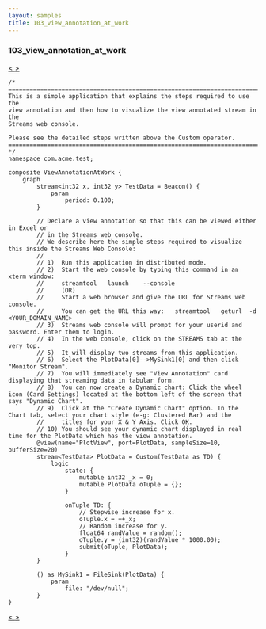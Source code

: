 ```yaml
---
layout: samples
title: 103_view_annotation_at_work
---
```


### 103_view_annotation_at_work

<div class="sampleNav"><a class="button" href="/streamsx.documentation/samples/spl-for-beginner/099_consistent_region_java_10_com_acme_test_ConsistentRegion10_spl/"> < </a><a class="button" href="/streamsx.documentation/samples/spl-for-beginner/901_cat_example_NumberedCat_spl/"> > </a>
</div>

~~~~~~
/*
==================================================================================
This is a simple application that explains the steps required to use the
view annotation and then how to visualize the view annotated stream in the
Streams web console.

Please see the detailed steps written above the Custom operator. 
==================================================================================
*/
namespace com.acme.test;

composite ViewAnnotationAtWork {
	graph
		stream<int32 x, int32 y> TestData = Beacon() {
			param
				period: 0.100;
		}
		
		// Declare a view annotation so that this can be viewed either in Excel or
		// in the Streams web console.
		// We describe here the simple steps required to visualize this inside the Streams Web Console:
		//
		// 1)  Run this application in distributed mode.
		// 2)  Start the web console by typing this command in an xterm window:
		//     streamtool   launch    --console
		//     (OR)
		//     Start a web browser and give the URL for Streams web console.
		//     You can get the URL this way:   streamtool   geturl  -d <YOUR_DOMAIN_NAME>
		// 3)  Streams web console will prompt for your userid and password. Enter them to login.
		// 4)  In the web console, click on the STREAMS tab at the very top.
		// 5)  It will display two streams from this application.
		// 6)  Select the PlotData[0]-->MySink1[0] and then click "Monitor Stream".
		// 7)  You will immediately see "View Annotation" card displaying that streaming data in tabular form.
		// 8)  You can now create a Dynamic chart: Click the wheel icon (Card Settings) located at the bottom left of the screen that says "Dynamic Chart".
		// 9)  Click at the "Create Dynamic Chart" option. In the Chart tab, select your chart style (e-g: Clustered Bar) and the
		//     titles for your X & Y Axis. Click OK.
		// 10) You should see your dynamic chart displayed in real time for the PlotData which has the view annotation.
		@view(name="PlotView", port=PlotData, sampleSize=10, bufferSize=20)
		stream<TestData> PlotData = Custom(TestData as TD) {
			logic
				state: {
					mutable int32 _x = 0;
					mutable PlotData oTuple = {};
				}
				
				onTuple TD: {
					// Stepwise increase for x.
					oTuple.x = ++_x;
					// Random increase for y.
					float64 randValue = random();
					oTuple.y = (int32)(randValue * 1000.00);		
					submit(oTuple, PlotData);
				}
		}
		
		() as MySink1 = FileSink(PlotData) {
			param
				file: "/dev/null";
		}
}

~~~~~~

<div class="sampleNav"><a class="button" href="/streamsx.documentation/samples/spl-for-beginner/099_consistent_region_java_10_com_acme_test_ConsistentRegion10_spl/"> < </a><a class="button" href="/streamsx.documentation/samples/spl-for-beginner/901_cat_example_NumberedCat_spl/"> > </a>
</div>

